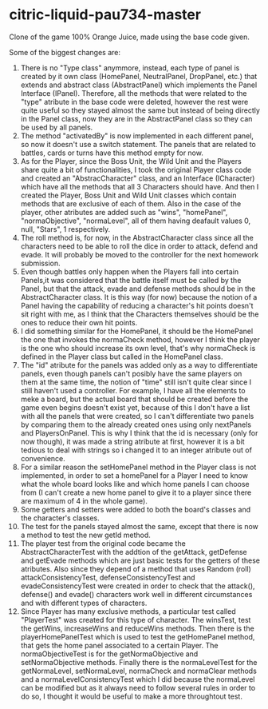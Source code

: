 # citric-liquid-pau734-master
Clone of the game 100% Orange Juice, made using the base code given.

Some of the biggest changes are:
1. There is no "Type class" anymmore, instead, each type of panel is created by it own class (HomePanel, NeutralPanel, DropPanel, etc.) that extends 
   and abstract class (AbstractPanel) which implements the Panel Interface (IPanel). Therefore, all the methods that were related to the "type" atribute
   in the base code were deleted, however the rest were quite useful so they stayed almost the same but instead of being directly in the Panel class, now they 
   are in the AbstractPanel class so they can be used by all panels. 
2. The method "activatedBy" is now implemented in each different panel, so now it doesn't use a switch statement. The panels that are related to battles, cards
   or turns have this method empty for now.
3. As for the Player, since the Boss Unit, the Wild Unit and the Players share quite a bit of functionalities, I took the original Player class code and created 
   an "AbstracCharacter" class, and an Interface (ICharacter) which have all the methods that all 3 Characters should have. And then I created the Player, Boss
   Unit and Wild Unit classes which contain methods that are exclusive of each of them. Also in the case of the player, other atributes are added such as "wins",
   "homePanel", "normaObjective", "normaLevel", all of them having deafault values 0, null, "Stars", 1 respectively.
4. The roll method is, for now, in the AbstractCharacter class since all the characters need to be able to roll the dice in order to attack, defend and evade.
   It will probably be moved to the controller for the next homework submission.
5. Even though battles only happen when the Players fall into certain Panels,it was considered that the battle itself must be called by the Panel, but that the attack,
   evade and defense methods should be in the AbstractCharacter class. It is this way (for now) because the notion of a Panel having the capability of reducing
   a character's hit points doesn't sit right with me, as I think that the Characters themselves should be the ones to reduce their own hit points.
6. I did something similar for the HomePanel, it should be the HomePanel the one that invokes the normaCheck method, however I think the player is the one who
   should increase its own level, that's why normaCheck is defined in the Player class but called in the HomePanel class.
7. The "id" atribute for the panels was added only as a way to differentiate panels, even though panels can't posibly have the same players on them at the same
   time, the notion of "time" still isn't quite clear since I still haven't used a controller. For example, I have all the elements to meke a board, but the 
   actual board that should be created before the game even begins doesn't exist yet, because of this I don't have a list with all the panels that were 
   created, so I can't differentiate two panels by comparing them to the already created ones using only nextPanels and PlayersOnPanel. This is why I think that
   the id is necessary (only for now though), it was made a string atribute at first, however it is a bit tedious to deal with strings so i changed it to
   an integer atribute out of convenience.
8. For a similar reason the setHomePanel method in the Player class is not implemented, in order to set a homePanel for a Player I need to know what the whole
   board looks like and which home panels I can choose from (I can't create a new home panel to give it to a player since there are maximum of 4 in the whole game).
9. Some getters and setters were added to both the board's classes and the character's classes.
10. The test for the panels stayed almost the same, except that there is now a method to test the new getId method. 
11. The player test from the original code became the AbstractCharacterTest with the addtion of the getAttack, getDefense and getEvade methods which are just 
   basic tests for the getters of these atributes. Also since they depend of a method that uses Random (roll) attackConsistencyTest, defenseConsistencyTest 
   and evadeConsistencyTest were created in order to check that the attack(), defense() and evade() characters work well in different circumstances and with 
   different types of characters.
12. Since Player has many exclusive methods, a particular test called "PlayerTest" was created for this type of character. The winsTest, test the getWins, 
    increaseWins and reduceWins methods. Then there is the playerHomePanelTest which is used to test the getHomePanel method, that gets the home panel associated
    to a certain Player. The normaObjectiveTest is for the getNormaObjective and setNormaObjective methods. Finally there is the normaLevelTest for the getNormaLevel,
    setNormaLevel, normaCheck and normaClear methods and a normaLevelConsistencyTest which I did because the normaLevel can be modified but as it always need to follow
    several rules in order to do so, I thought it would be useful to make a more throughtout test.
   
   


